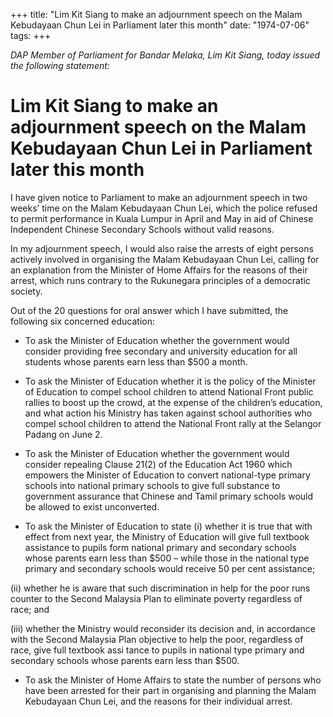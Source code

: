 +++ 
title: "Lim Kit Siang to make an adjournment speech on the Malam Kebudayaan Chun Lei in Parliament later this month"
date: "1974-07-06"
tags:
+++

_DAP Member of Parliament for Bandar Melaka, Lim Kit Siang, today issued the following statement:_

# Lim Kit Siang to make an adjournment speech on the Malam Kebudayaan Chun Lei in Parliament later this month

I have given notice to Parliament to make an adjournment speech in two weeks’ time on the Malam Kebudayaan Chun Lei, which the police refused to permit performance in Kuala Lumpur in April and May in aid of Chinese Independent Chinese Secondary Schools without valid reasons.</u>

In my adjournment speech, I would also raise the arrests of eight persons actively involved in organising the Malam Kebudayaan Chun Lei, calling for an explanation from the Minister of Home Affairs for the reasons of their arrest, which runs contrary to the Rukunegara principles of a democratic society.

Out of the 20 questions for oral answer which I have submitted, the following six concerned education:

* To ask the Minister of Education whether the government would consider providing free secondary and university education for all students whose parents earn less than $500 a month.

* To ask the Minister of Education whether it is the policy of the Minister of Education to compel school children to attend National Front public rallies to boost up the crowd, at the expense of the children’s education, and what action his Ministry has taken against school authorities who compel school children to attend the National Front rally at the Selangor Padang on June 2.

* To ask the Minister of Education whether the government would consider repealing Clause 21(2) of the Education Act 1960 which empowers the Minister of Education to convert national-type primary schools into national primary schools to give full substance to government assurance that Chinese and Tamil primary schools would be allowed to exist unconverted.

* To ask the Minister of Education to state
(i) whether it is true that with effect from next year, the Ministry of Education will give full textbook assistance to pupils form national primary and secondary schools whose parents earn less than $500 – while those in the national type primary and secondary schools would receive 50 per cent assistance;

(ii) whether he is aware that such discrimination in help for the poor runs counter to the Second Malaysia Plan to eliminate poverty regardless of race; and

(iii) whether the Ministry would reconsider its decision and, in accordance with the Second Malaysia Plan objective to help the poor, regardless of race, give full textbook assi tance to pupils in national type primary and secondary schools whose parents earn less than $500.

* To ask the Minister of Home Affairs to state the number of persons who have been arrested for their part in organising and planning the Malam Kebudayaan Chun Lei, and the reasons for their individual arrest.
 
